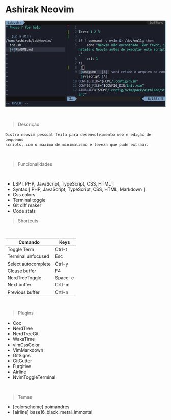 # Ashirak Neovim

![](./img/nvim.png)

<br />

> Descrição

    Distro neovim pessoal feita para desenvolvimento web e edição de pequenos
    scripts, com o maximo de minimalismo e leveza que pude extrair.

<br />

> Funcionalidades
 
<br />
 
 -  LSP [ PHP, JavaScript, TypeScript, CSS, HTML ]
 -  Syntax [ PHP, JavaScript, TypeScript, CSS, HTML, Markdown ]
 -  Css colors
 -  Terminal toggle 
 -  Git diff maker 
 -  Code stats
 
 > Shortcuts

<br />

| Comando | Keys|
 ----------|------
 |Toggle Term | Ctrl-t|
 | Terminal unfocused| Esc| 
 | Select autocomplete | Ctrl-y|
 | Clouse buffer | F4|
 | NerdTreeToggle | Space-e|
 | Next buffer| Crtl-m|
 | Previous buffer | Crtl-n|

 <br />
 
 > Plugins 
 
 - Coc
 - NerdTree
 - NerdTreeGit
 - WakaTime
 - vimCssColor
 - VimMarkdown
 - GitSigns
 - GitGutter
 - Furgitive
 - Airline
 - NvimToggleTerminal
 
 <br />
 
 > Temas
 
  - [colorscheme] poimandres
  - [airline] base16_black_metal_immortal
